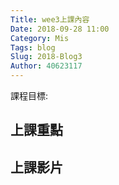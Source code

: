 ```yaml
---
Title: wee3上課內容
Date: 2018-09-28 11:00
Category: Mis
Tags: blog
Slug: 2018-Blog3
Author: 40623117
---
```


課程目標:
<!-- PELICAN_END_SUMMARY -->

上課重點
----

上課影片
----
